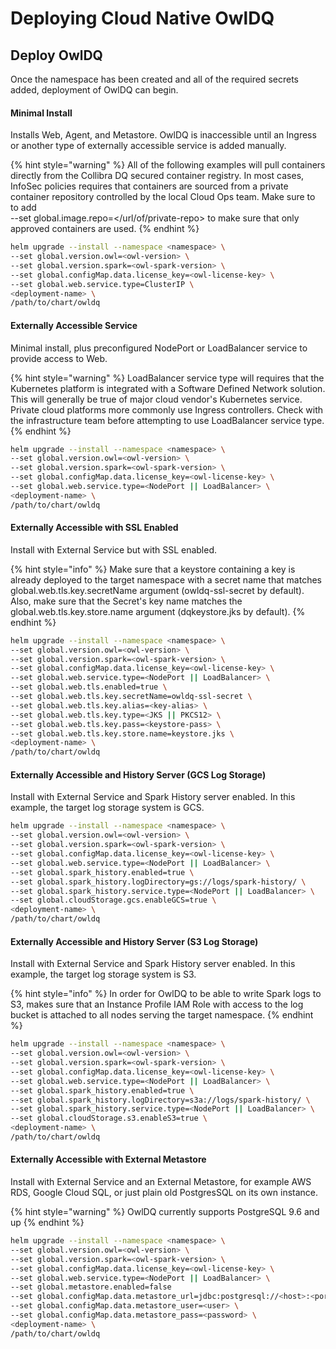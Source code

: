 # Deploying Cloud Native OwlDQ

## Deploy OwlDQ

Once the namespace has been created and all of the required secrets added, deployment of OwlDQ can begin.

#### Minimal Install

Installs Web, Agent, and Metastore. OwlDQ is inaccessible until an Ingress or another type of externally accessible service is added manually.

{% hint style="warning" %}
All of the following examples will pull containers directly from the Collibra DQ secured container registry. In most cases, InfoSec policies requires that containers are sourced from a private container repository controlled by the local Cloud Ops team. Make sure to to add\
\--set global.image.repo=\</url/of/private-repo> to make sure that only approved containers are used.
{% endhint %}

```bash
helm upgrade --install --namespace <namespace> \
--set global.version.owl=<owl-version> \
--set global.version.spark=<owl-spark-version> \
--set global.configMap.data.license_key=<owl-license-key> \
--set global.web.service.type=ClusterIP \
<deployment-name> \
/path/to/chart/owldq
```

#### Externally Accessible Service

Minimal install, plus preconfigured NodePort or LoadBalancer service to provide access to Web. 

{% hint style="warning" %}
LoadBalancer service type will requires that the Kubernetes platform is integrated with a Software Defined Network solution. This will generally be true of major cloud vendor's Kubernetes service. Private cloud platforms more commonly use Ingress controllers. Check with the infrastructure team before attempting to use LoadBalancer service type. 
{% endhint %}

```bash
helm upgrade --install --namespace <namespace> \
--set global.version.owl=<owl-version> \
--set global.version.spark=<owl-spark-version> \
--set global.configMap.data.license_key=<owl-license-key> \
--set global.web.service.type=<NodePort || LoadBalancer> \
<deployment-name> \
/path/to/chart/owldq
```

#### Externally Accessible with SSL Enabled

Install with External Service but with SSL enabled.

{% hint style="info" %}
Make sure that a keystore containing a key is already deployed to the target namespace with a secret name that matches global.web.tls.key.secretName argument (owldq-ssl-secret by default). Also, make sure that the Secret's key name matches the global.web.tls.key.store.name argument (dqkeystore.jks by default). 
{% endhint %}

```bash
helm upgrade --install --namespace <namespace> \
--set global.version.owl=<owl-version> \
--set global.version.spark=<owl-spark-version> \
--set global.configMap.data.license_key=<owl-license-key> \
--set global.web.service.type=<NodePort || LoadBalancer> \
--set global.web.tls.enabled=true \
--set global.web.tls.key.secretName=owldq-ssl-secret \
--set global.web.tls.key.alias=<key-alias> \
--set global.web.tls.key.type=<JKS || PKCS12> \
--set global.web.tls.key.pass=<keystore-pass> \
--set global.web.tls.key.store.name=keystore.jks \ 
<deployment-name> \
/path/to/chart/owldq
```

#### Externally Accessible and History Server (GCS Log Storage)

Install with External Service and Spark History server enabled. In this example, the target log storage system is GCS. 

```bash
helm upgrade --install --namespace <namespace> \
--set global.version.owl=<owl-version> \
--set global.version.spark=<owl-spark-version> \
--set global.configMap.data.license_key=<owl-license-key> \
--set global.web.service.type=<NodePort || LoadBalancer> \
--set global.spark_history.enabled=true \
--set global.spark_history.logDirectory=gs://logs/spark-history/ \
--set global.spark_history.service.type=<NodePort || LoadBalancer> \
--set global.cloudStorage.gcs.enableGCS=true \
<deployment-name> \
/path/to/chart/owldq
```

#### Externally Accessible and History Server (S3 Log Storage)

Install with External Service and Spark History server enabled. In this example, the target log storage system is S3. 

{% hint style="info" %}
In order for OwlDQ to be able to write Spark logs to S3, makes sure that an Instance Profile IAM Role with access to the log bucket is attached to all nodes serving the target namespace.
{% endhint %}

```bash
helm upgrade --install --namespace <namespace> \
--set global.version.owl=<owl-version> \
--set global.version.spark=<owl-spark-version> \
--set global.configMap.data.license_key=<owl-license-key> \
--set global.web.service.type=<NodePort || LoadBalancer> \
--set global.spark_history.enabled=true \
--set global.spark_history.logDirectory=s3a://logs/spark-history/ \
--set global.spark_history.service.type=<NodePort || LoadBalancer> \
--set global.cloudStorage.s3.enableS3=true \
<deployment-name> \
/path/to/chart/owldq
```

#### Externally Accessible with External Metastore

Install with External Service and an External Metastore, for example AWS RDS, Google Cloud SQL, or just plain old PostgresSQL on its own instance. 

{% hint style="warning" %}
OwlDQ currently supports PostgreSQL 9.6 and up
{% endhint %}

```bash
helm upgrade --install --namespace <namespace> \
--set global.version.owl=<owl-version> \
--set global.version.spark=<owl-spark-version> \
--set global.configMap.data.license_key=<owl-license-key> \
--set global.web.service.type=<NodePort || LoadBalancer> \
--set global.metastore.enabled=false                                        
--set global.configMap.data.metastore_url=jdbc:postgresql://<host>:<port>/<database>
--set global.configMap.data.metastore_user=<user> \
--set global.configMap.data.metastore_pass=<password> \
<deployment-name> \
/path/to/chart/owldq
```
